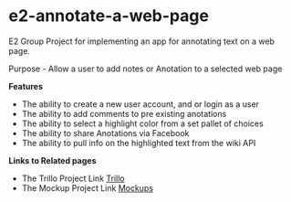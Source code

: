 # e2-annotate-a-web-page
E2 Group Project for implementing an app for annotating text on a web page.

Purpose - Allow a user to add notes or Anotation to a selected web page

**Features**
- The ability to create a new user account, and or login as a user
- The ability to add comments to pre existing anotations
- The ability to select a highlight color from a set pallet of choices
- The ability to share Anotations via Facebook
- The ability to pull info on the highlighted text from the wiki API

**Links to Related pages**

- The Trillo Project Link [Trillo](https://trello.com/b/j8NZCzKg/web-annotation)
- The Mockup Project Link [Mockups](https://moqups.com/#!/edit/Joelharris/uLJ82639)

